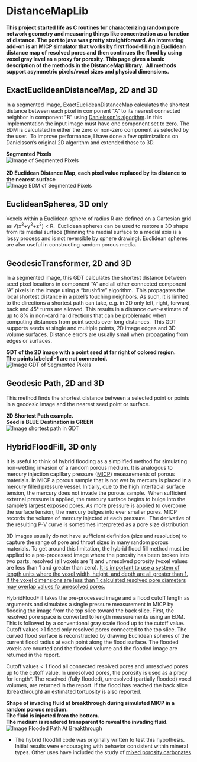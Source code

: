 # DistanceMapLib
<p><strong>This project started life as C routines for characterizing random pore network geometry and measuring things like concentration as a function of distance. The port to java was pretty straightforward. An interesting add-on is an MICP simulator that works by first flood-filling a Euclidean distance map of resolved pores and then continues the flood by using voxel gray level as a proxy for porosity. This page gives a basic description of the methods in the DistanceMap library.&nbsp; All methods support asymmetric pixels/voxel sizes and physical dimensions.</strong></p>
<!--See the <a href="https://lazzyizzi.github.io/#DistanceMapLib" target="_blank">DistanceMapLib</a> Web Page for detailed information.-->
  
## ExactEuclideanDistanceMap, 2D and 3D

In a segmented image, ExactEuclideanDistanceMap calculates the shortest distance between each pixel in component &quot;A&quot; to its nearest connected neighbor in component &quot;B&quot; using <a href="https://citeseerx.ist.psu.edu/viewdoc/download?doi=10.1.1.322.7605&rep=rep1&type=pdf" target="_blank">Danielsson's algorithm</a>. In this implementation the input image must have one component set to zero. The EDM is calculated in either the zero or non-zero component as selected by the user.&nbsp; To improve performance, I have done a few optimizations on Danielsson&rsquo;s original 2D algorithm and extended those to 3D.

**Segmented Pixels**
<br>
![Image of Segmented Pixels](https://github.com/LazzyIzzi/LazzyIzzi.github.io/blob/main/DistanceMapImages/DistanceMapLib/SegCells.png)
<br>
<br>
**2D Euclidean Distance Map, each pixel value replaced by its distance to the nearest surface**
<br>
![Image EDM of Segmented Pixels](https://github.com/LazzyIzzi/LazzyIzzi.github.io/blob/main/DistanceMapImages/DistanceMapLib/SegCellsEDM.png)
<br>
## EuclideanSpheres</strong>, 3D only

Voxels within a Euclidean sphere of radius R are defined on a Cartesian grid as &radic;(x<sup>2</sup>+y<sup>2</sup>+z<sup>2</sup>) &lt; R.&nbsp; Euclidean spheres can be used to restore a 3D shape from its medial surface (thinning the medial surface to a medial axis is a lossy process and is not reversible by sphere drawing). Euclidean spheres are also useful in constructing random porous media.

## GeodesicTransformer</strong>, 2D and 3D

In a segmented image, this GDT calculates the shortest distance between seed pixel locations in component &ldquo;A&rdquo; and all other connected component &ldquo;A&rdquo; pixels in the image using a &ldquo;brushfire&rdquo; algorithm.&nbsp; This propagates the local shortest distance in a pixel&rsquo;s touching neighbors. As such, it is limited to the directions a shortest path can take, e.g. in 2D only left, right, forward, back and 45&deg; turns are allowed. This results in a distance over-estimate of up to 8% in non-cardinal directions that can be problematic when computing distances from point seeds over long distances.&nbsp; This GDT supports seeds at single and multiple points, 2D image edges and 3D volume surfaces. Distance errors are usually small when propagating from edges or surfaces.

**GDT of the 2D image with a point seed at far right of colored region.<br>
The points labeled -1 are not connected.**
<br>
![Image GDT of Segmented Pixels](https://github.com/LazzyIzzi/LazzyIzzi.github.io/blob/main/DistanceMapImages/DistanceMapLib/SegCellsGDT.png)

<h2><strong>Geodesic Path</strong>, 2D and 3D</h2>

This method finds the shortest distance between a selected point or points in a geodesic image and the nearest seed point or surface.

**2D Shortest Path example.<br>
Seed is BLUE Destination is GREEN**
<br>
![Image shortest path in GDT](https://github.com/LazzyIzzi/LazzyIzzi.github.io/blob/main/DistanceMapImages/DistanceMapLib/ShortestPath.png)

## HybridFloodFill, 3D only

It is useful to think of hybrid flooding as a simplified method for simulating non-wetting invasion of a random porous medium. It is analogous to mercury injection capillary pressure (<a href="https://perminc.com/resources/fundamentals-of-fluid-flow-in-porous-media/chapter-2-the-porous-medium/multi-phase-saturated-rock-properties/laboratory-measurement-capillary-pressure/mercury-injection/" target="_blank">MICP</a>) measurements of porous materials. In MICP a porous sample that is not wet by mercury is placed in a mercury filled pressure vessel. Initially, due to the high interfacial surface tension, the mercury does not invade the porous sample.&nbsp; When sufficient external pressure is applied, the mercury surface begins to bulge into the sample&rsquo;s largest exposed pores. As more pressure is applied to overcome the surface tension, the mercury bulges into ever smaller pores. MICP records the volume of mercury injected at each pressure.&nbsp; The derivative of the resulting P-V curve is sometimes interpreted as a pore size distribution.</p>

3D images usually do not have sufficient definition (size and resolution) to capture the range of pore and throat sizes in many random porous materials. To get around this limitation, the hybrid flood fill method must be applied to a pre-processed image where the porosity has been broken into two parts, resolved (all voxels are 1) and unresolved porosity (voxel values are less than 1 and greater than zero). <ins>It is important to use a system of length units where the voxel width, height, and depth are all greater than 1. If the voxel dimensions are less than 1 calculated resolved pore diameters may overlap values fo unresolved pores.</ins>

HybridFloodFill takes the pre-processed image and a flood cutoff length as arguments and simulates a single pressure measurement in MICP by flooding the image from the top slice toward the back slice. First, the resolved pore space is converted to length measurements using an EDM. This is followed by a conventional gray scale flood up to the cutoff value. Cutoff values &gt;1 flood only resolved pores connected to the top slice. The curved flood surface is reconstructed by drawing Euclidean spheres of the current flood radius at each point along the flood surface. The flooded voxels are counted and the flooded volume and the flooded image are returned in the report.

Cutoff values &lt; 1 flood all connected resolved pores and unresolved pores up to the cutoff value. In unresolved pores, the porosity is used as a proxy for length*.  The resolved (fully flooded), unresolved (partially flooded) voxel volumes, are returned in the report. If the flood has reached the back slice (breakthrough) an estimated tortuosity is also reported.

**Shape of invading fluid at breakthrough during simulated MICP in a random porous medium.<br>
The fluid is injected from the bottom.<br>
The medium is rendered transparent to reveal the invading fluid.**
<br>
![Image Flooded Path At Breakthrough](https://github.com/LazzyIzzi/LazzyIzzi.github.io/blob/main/DistanceMapImages/DistanceMapLib/SyntheticRockAtBreakthroughGray.png)

* The hybrid floodfill code was originally written to test this hypothesis. Initial results were encouraging with behavior consistent within mineral types. Other uses have included the study of [mixed porosity carbonates](https://www.researchgate.net/publication/338394414_Nuclear_magnetic_resonance_and_x-ray_microtomography_pore-scale_analysis_of_oil_recovery_in_mixed-porosity_carbonates)
